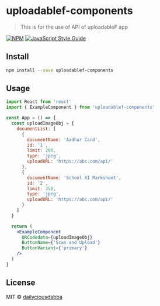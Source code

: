 # uploadablef-components

> This is for the use of API of uploadableF app

[![NPM](https://img.shields.io/npm/v/uploadablef-components.svg)](https://www.npmjs.com/package/uploadablef-components) [![JavaScript Style Guide](https://img.shields.io/badge/code_style-standard-brightgreen.svg)](https://standardjs.com)

## Install

```bash
npm install --save uploadablef-components
```

## Usage

```jsx
import React from 'react'
import { ExampleComponent } from 'uploadablef-components'

const App = () => {
  const uploadImageObj = {
    documentList: [
      {
        documentName: 'Aadhar Card',
        id: '1',
        limit: 200,
        type: 'jpeg',
        uploadURL: 'https://abc.com/api/'
      },
      {
        documentName: 'School XI Marksheet',
        id: '2',
        limit: 350,
        type: 'jpeg',
        uploadURL: 'https://abc.com/api/'
      }
    ]
  }

  return (
    <ExampleComponent
      QRCodedata={uploadImageObj}
      ButtonName={'Scan and Upload'}
      ButtonVariant={'primary'}
    />
  )
}
```

## License

MIT © [dailyciousdabba](https://github.com/dailyciousdabba)
